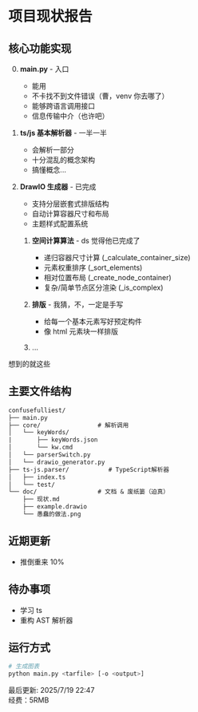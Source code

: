 # 项目现状报告

## 核心功能实现

0. **main.py** - 入口

    - 能用
    - 不卡找不到文件错误（曹，venv 你去哪了）
    - 能够跨语言调用接口
    - 信息传输中介（也许吧）

1. **ts/js 基本解析器** - 一半一半

    - 会解析一部分
    - 十分混乱的概念架构
    - 搞懂概念...

2. **DrawIO 生成器** - 已完成

    - 支持分层嵌套式排版结构
    - 自动计算容器尺寸和布局
    - 主题样式配置系统

    1. **空间计算算法** - ds 觉得他已完成了

        - 递归容器尺寸计算 (\_calculate_container_size)
        - 元素权重排序 (\_sort_elements)
        - 相对位置布局 (\_create_node_container)
        - 复杂/简单节点区分渲染 (\_is_complex)

    2. **排版** - 我猜，不，一定是手写

        - 给每一个基本元素写好预定构件
        - 像 html 元素块一样排版

    3. ...

想到的就这些

## 主要文件结构

```txt
confusefulliest/
├── main.py
├── core/                # 解析调用
│   └── keyWords/
|       ├── keyWords.json
│       └── kw.cmd
│   └── parserSwitch.py
│   └── drawio_generator.py
├── ts-js.parser/           # TypeScript解析器
│   ├── index.ts
│   └── test/
└── doc/                 # 文档 & 废纸篓（迫真）
    ├── 现状.md
    ├── example.drawio
    └── 愚蠢的做法.png
```

## 近期更新

-   推倒重来 10%

## 待办事项

-   学习 ts
-   重构 AST 解析器

## 运行方式

```bash
# 生成图表
python main.py <tarfile> [-o <output>]
```

最后更新: 2025/7/19 22:47  
经费：5RMB
